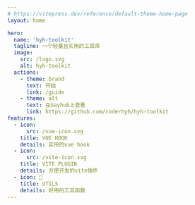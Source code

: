 ```yaml
---
# https://vitepress.dev/reference/default-theme-home-page
layout: home

hero:
  name: 'hyh-toolkit'
  tagline: 一个轻量且实用的工具库
  image:
    src: /logo.svg
    alt: hyh-toolkit
  actions:
    - theme: brand
      text: 开始
      link: /guide
    - theme: alt
      text: 在Gayhub上查看
      link: https://github.com/coderhyh/hyh-toolkit
features:
  - icon:
      src: /vue-icon.svg
    title: VUE HOOK
    details: 实用的vue hook
  - icon:
      src: /vite-icon.svg
    title: VITE PLUGIN
    details: 方便开发的vite插件
  - icon: 🔧
    title: UTILS
    details: 好用的工具函数
---
```

